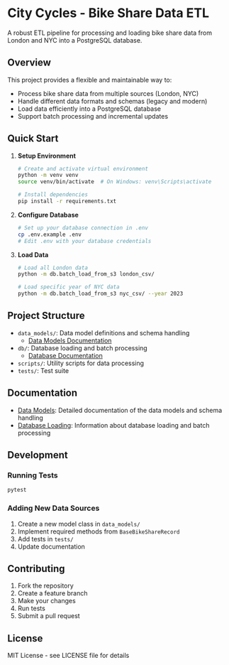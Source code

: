 # City Cycles - Bike Share Data ETL

A robust ETL pipeline for processing and loading bike share data from London and NYC into a PostgreSQL database.

## Overview

This project provides a flexible and maintainable way to:
- Process bike share data from multiple sources (London, NYC)
- Handle different data formats and schemas (legacy and modern)
- Load data efficiently into a PostgreSQL database
- Support batch processing and incremental updates

## Quick Start

1. **Setup Environment**
   ```bash
   # Create and activate virtual environment
   python -m venv venv
   source venv/bin/activate  # On Windows: venv\Scripts\activate
   
   # Install dependencies
   pip install -r requirements.txt
   ```

2. **Configure Database**
   ```bash
   # Set up your database connection in .env
   cp .env.example .env
   # Edit .env with your database credentials
   ```

3. **Load Data**
   ```bash
   # Load all London data
   python -m db.batch_load_from_s3 london_csv/
   
   # Load specific year of NYC data
   python -m db.batch_load_from_s3 nyc_csv/ --year 2023
   ```

## Project Structure

- `data_models/`: Data model definitions and schema handling
  - [Data Models Documentation](data_models/README.md)
- `db/`: Database loading and batch processing
  - [Database Documentation](db/README.md)
- `scripts/`: Utility scripts for data processing
- `tests/`: Test suite

## Documentation

- [Data Models](data_models/README.md): Detailed documentation of the data models and schema handling
- [Database Loading](db/README.md): Information about database loading and batch processing

## Development

### Running Tests
```bash
pytest
```

### Adding New Data Sources
1. Create a new model class in `data_models/`
2. Implement required methods from `BaseBikeShareRecord`
3. Add tests in `tests/`
4. Update documentation

## Contributing

1. Fork the repository
2. Create a feature branch
3. Make your changes
4. Run tests
5. Submit a pull request

## License

MIT License - see LICENSE file for details
